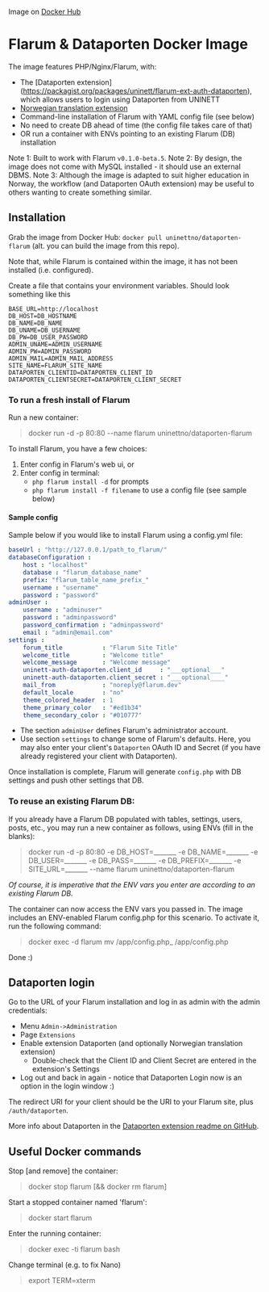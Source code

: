 Image on [Docker Hub](https://hub.docker.com/r/uninettno/dataporten-flarum/)

# Flarum & Dataporten Docker Image

The image features PHP/Nginx/Flarum, with:

- The [Dataporten extension] (https://packagist.org/packages/uninett/flarum-ext-auth-dataporten), which allows users to login using Dataporten from UNINETT
- [Norwegian translation extension](https://packagist.org/packages/pladask/flarum-ext-norwegian-bokmal)
- Command-line installation of Flarum with YAML config file (see below) 
- No need to create DB ahead of time (the config file takes care of that)
- OR run a container with ENVs pointing to an existing Flarum (DB) installation

Note 1: Built to work with Flarum `v0.1.0-beta.5`.
Note 2: By design, the image does not come with MySQL installed - it should use an external DBMS.
Note 3: Although the image is adapted to suit higher education in Norway, the workflow (and Dataporten OAuth extension) may be useful to others wanting to create something similar.

## Installation

Grab the image from Docker Hub: `docker pull uninettno/dataporten-flarum` (alt. you can build the image from this repo).

Note that, while Flarum is contained within the image, it has not been installed (i.e. configured).

Create a file that contains your environment variables. Should look something like this 

```
BASE_URL=http://localhost
DB_HOST=DB_HOSTNAME
DB_NAME=DB_NAME
DB_UNAME=DB_USERNAME 
DB_PW=DB_USER_PASSWORD
ADMIN_UNAME=ADMIN_USERNAME
ADMIN_PW=ADMIN_PASSWORD
ADMIN_MAIL=ADMIN_MAIL_ADDRESS
SITE_NAME=FLARUM_SITE_NAME
DATAPORTEN_CLIENTID=DATAPORTEN_CLIENT_ID
DATAPORTEN_CLIENTSECRET=DATAPORTEN_CLIENT_SECRET
```

### To run a fresh install of Flarum

Run a new container:

> docker run -d -p 80:80 --name flarum uninettno/dataporten-flarum

To install Flarum, you have a few choices:

1. Enter config in Flarum's web ui, or
2. Enter config in terminal:
    - `php flarum install -d` for prompts
    - `php flarum install -f filename` to use a config file (see sample below)

#### Sample config

Sample below if you would like to install Flarum using a config.yml file:

```yaml
baseUrl : "http://127.0.0.1/path_to_flarum/"
databaseConfiguration :
    host : "localhost"
    database : "flarum_database_name"
    prefix: "flarum_table_name_prefix_"
    username : "username"
    password : "password"
adminUser : 
    username : "adminuser"
    password : "adminpassword"
    password_confirmation : "adminpassword"
    email : "admin@email.com"
settings : 
    forum_title           : "Flarum Site Title"
    welcome_title         : "Welcome title"
    welcome_message       : "Welcome message"
    uninett-auth-dataporten.client_id     : "___optional___"
    uninett-auth-dataporten.client_secret : "___optional____"
    mail_from             : "noreply@flarum.dev"
    default_locale        : "no"
    theme_colored_header  : 1
    theme_primary_color   : "#ed1b34"
    theme_secondary_color : "#010777"
```

- The section `adminUser` defines Flarum's administrator account.
- Use section `settings` to change some of Flarum's defaults. Here, you may also enter your client's `Dataporten` OAuth ID and Secret (if you have already registered your client with Dataporten).

Once installation is complete, Flarum will generate `config.php` with DB settings and push other settings that DB.

### To reuse an existing Flarum DB:

If you already have a Flarum DB populated with tables, settings, users, posts, etc., you may run a new container as follows, using ENVs (fill in the blanks):

> docker run -d -p 80:80 -e DB_HOST=_______ -e DB_NAME=_______ -e DB_USER=_______ -e DB_PASS=_______ -e DB_PREFIX=_______ -e SITE_URL=_______ --name flarum uninettno/dataporten-flarum

_Of course, it is imperative that the ENV vars you enter are according to an existing Flarum DB._

The container can now access the ENV vars you passed in. The image includes an ENV-enabled Flarum config.php for this scenario. To activate it, run the following command:

> docker exec -d flarum mv /app/config.php_ /app/config.php

Done :)

## Dataporten login

Go to the URL of your Flarum installation and log in as admin with the admin credentials:

- Menu `Admin->Administration`
- Page `Extensions`
- Enable extension Dataporten (and optionally Norwegian translation extension)
    - Double-check that the Client ID and Client Secret are entered in the extension's Settings
- Log out and back in again - notice that Dataporten Login now is an option in the login window :)

The redirect URI for your client should be the URI to your Flarum site, plus `/auth/dataporten`.

More info about Dataporten in the [Dataporten extension readme on GitHub](https://github.com/skrodal/flarum-ext-auth-dataporten).


## Useful Docker commands

Stop [and remove] the container:
    
> docker stop flarum [&& docker rm flarum]

Start a stopped container named 'flarum':
    
> docker start flarum

Enter the running container:
    
> docker exec -ti flarum bash

Change terminal (e.g. to fix Nano)

> export TERM=xterm